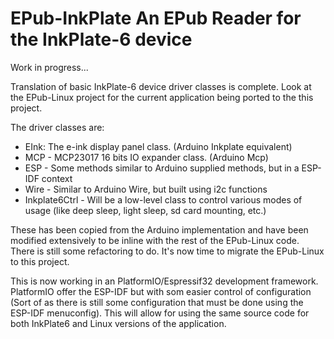 # EPub-InkPlate An EPub Reader for the InkPlate-6 device

Work in progress...

Translation of basic InkPlate-6 device driver classes is complete. Look at the EPub-Linux project for the current application being ported to the this project.

The driver classes are:

- EInk: The e-ink display panel class. (Arduino Inkplate equivalent)
- MCP - MCP23017 16 bits IO expander class. (Arduino Mcp)
- ESP - Some methods similar to Arduino supplied methods, but in a ESP-IDF context
- Wire - Similar to Arduino Wire, but built using i2c functions
- Inkplate6Ctrl - Will be a low-level class to control various modes of usage
  (like deep sleep, light sleep, sd card mounting, etc.)

These has been copied from the Arduino implementation and have been modified extensively to be inline with the rest of the EPub-Linux code. There is still some refactoring to do. It's now time to migrate the EPub-Linux to this project.

This is now working in an PlatformIO/Espressif32 development framework. PlatformIO offer the ESP-IDF but with som easier control of configuration (Sort of as there is still some configuration that must be done using the ESP-IDF menuconfig). This will allow for using the same source code for both InkPlate6 and Linux versions of the application.


